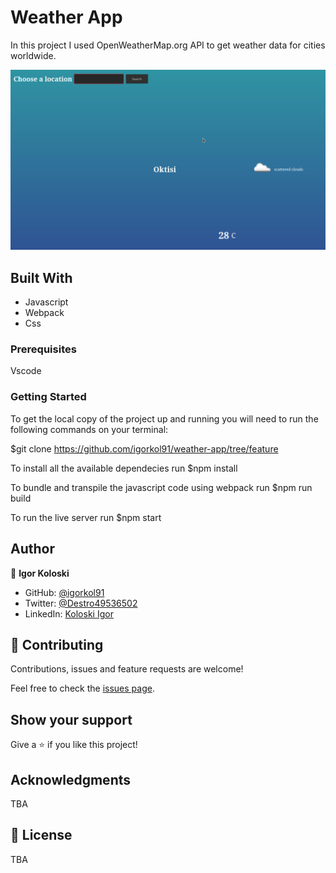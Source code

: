 # Weather App

In this project I used OpenWeatherMap.org API to get weather data for cities worldwide.

![Screenshot](./Screenshot_20210712_154632.png)

## Built With

- Javascript
- Webpack
- Css

### Prerequisites

Vscode

### Getting Started

To get the local copy of the project up and running you will need to run the following commands on your terminal:

$git clone https://github.com/igorkol91/weather-app/tree/feature

To install all the available dependecies run $npm install

To bundle and transpile the javascript code using webpack run $npm run build

To run the live server run $npm start

## Author

👤 **Igor Koloski**

- GitHub: [@igorkol91](https://github.com/igorkol91)
- Twitter: [@Destro49536502](https://twitter.com/Destro49536502)
- LinkedIn: [Koloski Igor](https://www.linkedin.com/in/igor-koloski-a754aa208/)

## 🤝 Contributing

Contributions, issues and feature requests are welcome!

Feel free to check the [issues page](https://github.com/igorkol91/weather-app/issues/).

## Show your support

Give a ⭐️ if you like this project!

## Acknowledgments

TBA

## 📝 License

TBA